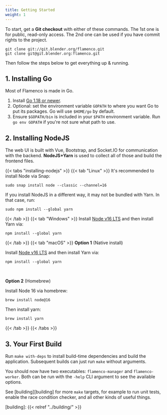 ```yaml
---
title: Getting Started
weight: 1
---
```


To start, get a **Git checkout** with either of these commands. The 1st one is for
public, read-only access. The 2nd one can be used if you have commit rights to
the project.

```
git clone git://git.blender.org/flamenco.git
git clone git@git.blender.org:flamenco.git
```

Then follow the steps below to get everything up & running.

## 1. Installing Go

Most of Flamenco is made in Go.

1. Install [Go 1.18 or newer](https://go.dev/).
2. Optional: set the environment variable `GOPATH` to where you want Go to put its packages. Go will use `$HOME/go` by default.
3. Ensure `$GOPATH/bin` is included in your `$PATH` environment variable. Run `go env GOPATH` if you're not sure what path to use.

## 2. Installing NodeJS

The web UI is built with Vue, Bootstrap, and Socket.IO for communication with
the backend. **NodeJS+Yarn** is used to collect all of those and build the
frontend files.

{{< tabs "installing-nodejs" >}}
{{< tab "Linux" >}}
It's recommended to install Node via Snap:

```
sudo snap install node --classic --channel=16
```

If you install NodeJS in a different way, it may not be bundled with Yarn. In that case, run:

```
sudo npm install --global yarn
```

{{< /tab >}}
{{< tab "Windows" >}}
Install [Node v16 LTS](https://nodejs.org/en/download/) and then install Yarn via:

```
npm install --global yarn
```

{{< /tab >}}
{{< tab "macOS" >}}
**Option 1** (Native install)

Install [Node v16 LTS](https://nodejs.org/en/download/) and then install Yarn via:

```
npm install --global yarn
```

<br />

**Option 2** (Homebrew)

Install Node 16 via homebrew:

```
brew install node@16
```

Then install yarn:

```
brew install yarn
```

{{< /tab >}}
{{< /tabs >}}

## 3. Your First Build

Run `make with-deps` to install build-time dependencies and build the application.
Subsequent builds can just run `make` without arguments.

You should now have two executables: `flamenco-manager` and `flamenco-worker`.
Both can be run with the `-help` CLI argument to see the available options.

See [building][building] for more `make` targets, for example to run unit tests,
enable the race condition checker, and all other kinds of useful things.

[building]: {{< relref "../building/" >}}
